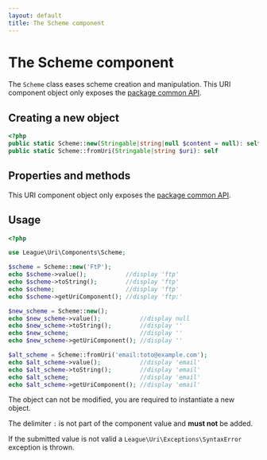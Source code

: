 ```yaml
---
layout: default
title: The Scheme component
---
```


# The Scheme component

The `Scheme` class eases scheme creation and manipulation. This URI component object only exposes the [package common API](/components/7.0/api/).

## Creating a new object

~~~php
<?php
public static Scheme::new(Stringable|string|null $content = null): self
public static Scheme::fromUri(Stringable|string $uri): self
~~~

## Properties and methods

This URI component object only exposes the [package common API](/components/7.0/api/).

## Usage

~~~php
<?php

use League\Uri\Components\Scheme;

$scheme = Scheme::new('FtP');
echo $scheme->value();           //display 'ftp'
echo $scheme->toString();        //display 'ftp'
echo $scheme;                    //display 'ftp'
echo $scheme->getUriComponent(); //display 'ftp:'

$new_scheme = Scheme::new();
echo $new_scheme->value();           //display null
echo $new_scheme->toString();        //display ''
echo $new_scheme;                    //display ''
echo $new_scheme->getUriComponent(); //display ''

$alt_scheme = Scheme::fromUri('email:toto@example.com');
echo $alt_scheme->value();           //display 'email'
echo $alt_scheme->toString();        //display 'email'
echo $alt_scheme;                    //display 'email'
echo $alt_scheme->getUriComponent(); //display 'email'
~~~

<p class="message-notice">The object can not be modified, you are required to instantiate a new object.</p>
<p class="message-notice">The delimiter <code>:</code> is not part of the component value and <strong>must not</strong> be added.</p>
<p class="message-warning">If the submitted value is not valid a <code>League\Uri\Exceptions\SyntaxError</code> exception is thrown.</p>
